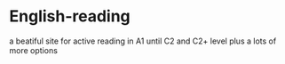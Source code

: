 # English-reading
a beatiful site for active reading in A1 until C2 and C2+ level plus a lots of more options
